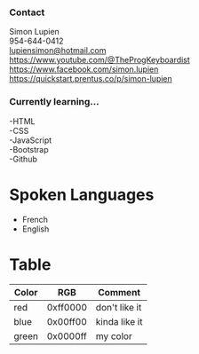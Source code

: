 ### Contact 
Simon Lupien<br/>
954-644-0412<br/>
lupiensimon@hotmail.com<br/>
https://www.youtube.com/@TheProgKeyboardist<br/>
https://www.facebook.com/simon.lupien<br/>
https://quickstart.prentus.co/p/simon-lupien

### Currently learning...
-HTML<br/> 
-CSS<br/>
-JavaScript<br/>
-Bootstrap<br/>
-Github<br/>
# Spoken Languages
* French<br/>
* English<br/>


# Table
Color | RGB | Comment
------|-----|--------
red | 0xff0000 | don't like it
blue | 0x00ff00 | kinda like it
green | 0x0000ff | my color
